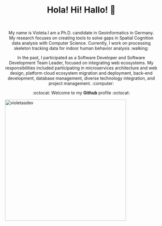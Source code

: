 <!--![Violeta's GitHub stats](https://github-readme-stats.vercel.app/api?username=violetasdev&count_private=true&theme=dark)-->

<h1 align='center'> Hola! Hi! Hallo! 👋 </h1> 

<br>

<p align='center'> My name is Violeta.I am a Ph.D. candidate in Geoinformatics in Germany. My research focuses on creating tools to solve gaps in Spatial Cognition data analysis with Computer Science. Currently, I work on processing skeleton tracking data for indoor human behavior analysis :walking: </p>

<p align='center'> In the past, I participated as a Software Developer and Software Development Team Leader, focused on integrating web ecosystems. My responsibilities included participating in microservices architecture and web design, platform cloud ecosystem migration and deployment, back-end development, database management, diverse technology integration, and project management. :computer:</p>

<p align='center'>:octocat: Welcome to my <b>Github</b> profile :octocat:</p>


<div align="left">
    <img src="https://github-readme-stats.vercel.app/api?username=violetasdev&show_icons=true&theme=great-gatsby"  width="400px" alt="violetasdev">
</div>



<!--

![Top Langs](https://github-readme-stats.vercel.app/api/top-langs/?username=violetasdev&layout=compact&langs_count=10&theme=dark&hide=xslt,smarty,perl,batchfile,hack)



**violetasdev/violetasdev** is a ✨ _special_ ✨ repository because its `README.md` (this file) appears on your GitHub profile.

Here are some ideas to get you started:

- 🔭 I’m currently working on ...
- 🌱 I’m currently learning ...
- 👯 I’m looking to collaborate on ...
- 🤔 I’m looking for help with ...
- 💬 Ask me about ...
- 📫 How to reach me: ...
- 😄 Pronouns: ...
- ⚡ Fun fact: ...
-->
